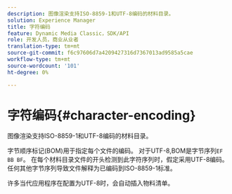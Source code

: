```yaml
---
description: 图像渲染支持ISO-8859-1和UTF-8编码的材料目录。
solution: Experience Manager
title: 字符编码
feature: Dynamic Media Classic，SDK/API
role: 开发人员，商业从业者
translation-type: tm+mt
source-git-commit: f6c97606d7a4209427316d7367013ad9585a5cae
workflow-type: tm+mt
source-wordcount: '101'
ht-degree: 0%

---
```



# 字符编码{#character-encoding}

图像渲染支持ISO-8859-1和UTF-8编码的材料目录。

字节顺序标记(BOM)用于指定每个文件的编码。 对于UTF-8,BOM是字节序列`EF BB BF`。 在每个材料目录文件的开头检测到此字符序列时，假定采用UTF-8编码。 任何其他字节序列导致文件解释为已编码到ISO-8859-1标准。

许多当代应用程序在配置为UTF-8时，会自动插入物料清单。
